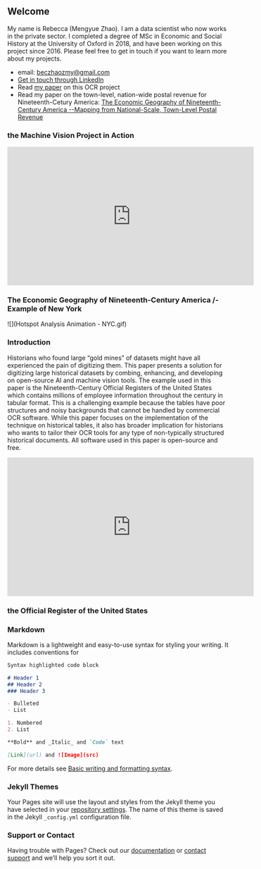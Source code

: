 ## Welcome

My name is Rebecca (Mengyue Zhao). I am a data scientist who now works in the private sector. I completed a degree of MSc in Economic and Social History at the University of Oxford in 2018, and have been working on this project since 2016. Please feel free to get in touch if you want to learn more about my projects. 
- email: beczhaozmy@gmail.com
- [Get in touch through LinkedIn](https://www.linkedin.com/in/mengyue-rebecca-zhao-a15bb8111/)
- Read [my paper](https://www.linkedin.com/posts/mengyue-rebecca-zhao-a15bb8111_machine-vision-tools-enhancement-for-ocr-activity-6893647253307736064-dONL?utm_source=linkedin_share&utm_medium=member_desktop_web) on this OCR project
- Read my paper on the town-level, nation-wide postal revenue for Nineteenth-Cetury America: [The Economic Geography of Nineteenth-Century America --Mapping from National-Scale, Town-Level Postal Revenue](https://github.com/becZzZhao/CVHistorical/blob/decb15239f242eb1f2b5e652fa10f86b2a2c83c4/20220607%20The%20Economic%20Geography%20of%2019th%20Century%20America%20-%20Edit%201%20-%20Mengyue%20Zhao.pdf)


### the Machine Vision Project in Action
<p align="center">
<iframe width="560" height="315" src="https://www.youtube.com/embed/Jh_KobCtuIQ" title="YouTube video player" frameborder="0" allow="accelerometer; autoplay; clipboard-write; encrypted-media; gyroscope; picture-in-picture" allowfullscreen></iframe>
</p>

### The Economic Geography of Nineteenth-Century America /- Example of New York
 ![](Hotspot Analysis Animation - NYC.gif)

### Introduction
Historians who found large “gold mines” of datasets might have all experienced the pain of digitizing them. This paper presents a solution for digitizing large historical datasets by combing, enhancing, and developing on open-source AI and machine vision tools. The example used in this paper is the Nineteenth-Century Official Registers of the United States which contains millions of employee information throughout the century in tabular format. This is a challenging example because the tables have poor structures and noisy backgrounds that cannot be handled by commercial OCR software. While this paper focuses on the implementation of the technique on historical tables, it also has broader implication for historians who wants to tailor their OCR tools for any type of non-typically structured historical documents. All software used in this paper is open-source and free.


<iframe width="560" height="315" src="https://www.youtube.com/embed/3fj6rooEX7A" title="YouTube video player" frameborder="0" allow="accelerometer; autoplay; clipboard-write; encrypted-media; gyroscope; picture-in-picture" allowfullscreen></iframe>


### the Official Register of the United States

### Markdown

Markdown is a lightweight and easy-to-use syntax for styling your writing. It includes conventions for

```markdown
Syntax highlighted code block

# Header 1
## Header 2
### Header 3

- Bulleted
- List

1. Numbered
2. List

**Bold** and _Italic_ and `Code` text

[Link](url) and ![Image](src)
```

For more details see [Basic writing and formatting syntax](https://docs.github.com/en/github/writing-on-github/getting-started-with-writing-and-formatting-on-github/basic-writing-and-formatting-syntax).

### Jekyll Themes

Your Pages site will use the layout and styles from the Jekyll theme you have selected in your [repository settings](https://github.com/becZzZhao/CVHistorical/settings/pages). The name of this theme is saved in the Jekyll `_config.yml` configuration file.

### Support or Contact

Having trouble with Pages? Check out our [documentation](https://docs.github.com/categories/github-pages-basics/) or [contact support](https://support.github.com/contact) and we’ll help you sort it out.
